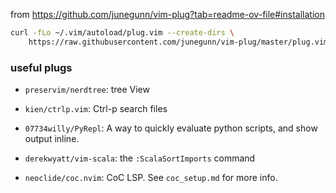 from https://github.com/junegunn/vim-plug?tab=readme-ov-file#installation

```bash
curl -fLo ~/.vim/autoload/plug.vim --create-dirs \
    https://raw.githubusercontent.com/junegunn/vim-plug/master/plug.vim
```

### useful plugs

- `preservim/nerdtree`: tree View

- `kien/ctrlp.vim`: Ctrl-p search files

- `07734willy/PyRepl`: A way to quickly evaluate python scripts, and show
output inline.

- `derekwyatt/vim-scala`: the `:ScalaSortImports` command

- `neoclide/coc.nvim`: CoC LSP. See `coc_setup.md` for more info.



